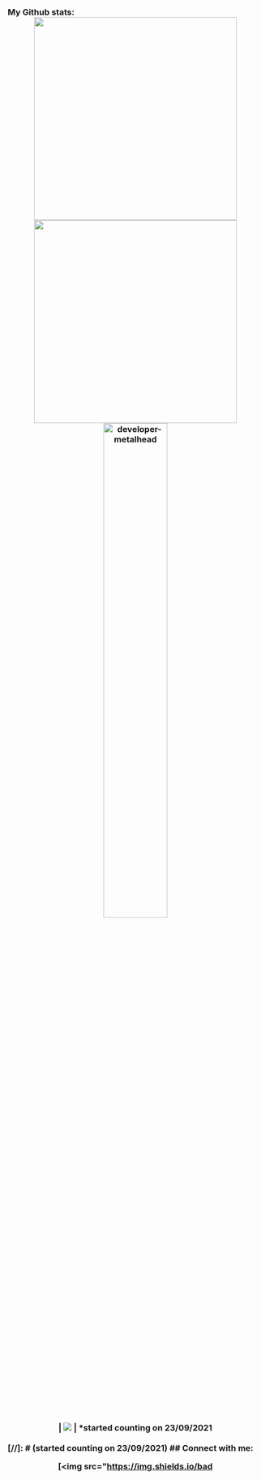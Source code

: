###  My Github stats:     <div align=center>   <img width="400" src="https://github-readme-stats.vercel.app/api?username=CavidH&theme=tokyonight&show_icons=true&hide_border=true&count_private=true" />   <img width="400"  src="https://github-readme-streak-stats.herokuapp.com/?user=CavidH&theme=tokyonight&hide_border=true" />   <img align="left"><img width="50%" src="https://github-readme-stats.vercel.app/api/top-langs?username=CavidH&show_icons=true&theme=tokyonight&layout=compact" alt="developer-metalhead" />    </div>    <br>  <div align=center>      | ![](https://komarev.com/ghpvc/?username=farildev&color=blue) |     *started counting on 23/09/2021    </div>  <!-- <div align=center>   <img width="350" src="https://github-readme-stats.vercel.app/api/top-langs/?username=CavidH&theme=tokyonight&show_icons=true&hide_border=true&layout=compact" /> </div> -->  <br>  [//]: # (started counting on 23/09/2021)       ## Connect with me:  <p align = "center">  [<img src="https://img.shields.io/bad
